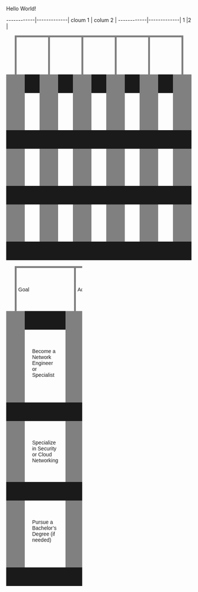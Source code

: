 Hello World!

------------|-------------|
cloum 1     | colum 2     |
------------|-------------|
1           |2            |


<style type="text/css">
.tg  {border-collapse:collapse;border-spacing:0;}
.tg td{border-color:black;border-style:solid;border-width:1px;font-family:Arial, sans-serif;font-size:14px;
  overflow:hidden;padding:10px 5px;word-break:normal;}
.tg th{border-color:black;border-style:solid;border-width:1px;font-family:Arial, sans-serif;font-size:14px;
  font-weight:normal;overflow:hidden;padding:10px 5px;word-break:normal;}
.tg .tg-0pky{border-color:inherit;text-align:left;vertical-align:top}
</style>
<table class="tg"><thead>
  <tr>
    <th class="tg-0pky"></th>
    <th class="tg-0pky"></th>
    <th class="tg-0pky"></th>
    <th class="tg-0pky"></th>
    <th class="tg-0pky"></th>
  </tr></thead>
<tbody>
  <tr>
    <td class="tg-0pky"></td>
    <td class="tg-0pky"></td>
    <td class="tg-0pky"></td>
    <td class="tg-0pky"></td>
    <td class="tg-0pky"></td>
  </tr>
  <tr>
    <td class="tg-0pky"></td>
    <td class="tg-0pky"></td>
    <td class="tg-0pky"></td>
    <td class="tg-0pky"></td>
    <td class="tg-0pky"></td>
  </tr>
  <tr>
    <td class="tg-0pky"></td>
    <td class="tg-0pky"></td>
    <td class="tg-0pky"></td>
    <td class="tg-0pky"></td>
    <td class="tg-0pky"></td>
  </tr>
</tbody>
</table>


<style type="text/css">
.tg  {border-collapse:collapse;border-spacing:0;}
.tg td{border-color:black;border-style:solid;border-width:50px;font-family:Arial, sans-serif;font-size:14px;
  overflow:hidden;padding:50px 20px;word-break:normal;}
.tg th{border-color:black;border-style:solid;border-width:5px;font-family:Arial, sans-serif;font-size:14px;
  font-weight:normal;overflow:hidden;padding:50px 5px;word-break:normal;}
.tg .tg-0pky{border-color:inherit;text-align:left;vertical-align:top}
</style>
<table class="tg" style="undefined;table-layout: fixed; width: 205px"><colgroup>
<col style="width: 100px">
<col style="width: 105px">
</colgroup>
<thead>
  <tr>
    <th class="tg-0pky">Goal</th>
    <th class="tg-0pky">Actions</th>
  </tr></thead>
<tbody>
  <tr>
    <td class="tg-0pky">Become a Network Engineer or Specialist</td>
    <td class="tg-0pky">Apply for roles requiring CCNA/CCNP and automation</td>
  </tr>
  <tr>
    <td class="tg-0pky">Specialize in Security or Cloud Networking</td>
    <td class="tg-0pky">Choose based on passion & market need</td>
  </tr>
  <tr>
    <td class="tg-0pky">Pursue a Bachelor’s Degree (if needed)</td>
    <td class="tg-0pky">Look into BSc Top-up programs or online degrees</td>
  </tr>
</tbody>
</table>